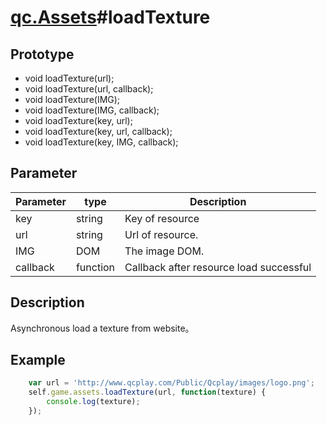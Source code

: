 # [qc.Assets](Assets.md)#loadTexture

## Prototype
* void loadTexture(url);
* void loadTexture(url, callback);
* void loadTexture(IMG);
* void loadTexture(IMG, callback);
* void loadTexture(key, url);
* void loadTexture(key, url, callback);
* void loadTexture(key, IMG, callback);

## Parameter
| Parameter | type | Description |
| ------------- | ------------- | -------------|
| key | string | Key of resource|
| url | string | Url of resource. |
| IMG | DOM | The image DOM. |
| callback | function | Callback after resource load successful |


## Description
Asynchronous load a texture from website。

## Example
````javascript
	var url = 'http://www.qcplay.com/Public/Qcplay/images/logo.png';
    self.game.assets.loadTexture(url, function(texture) {
        console.log(texture);
    });
````

